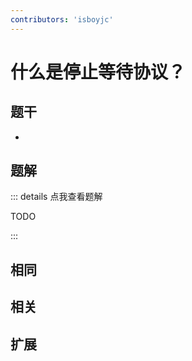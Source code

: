 ```yaml
---
contributors: 'isboyjc'
---
```


# 什么是停止等待协议？


## 题干

- 



## 题解

::: details 点我查看题解

  TODO

:::



## 相同


## 相关


## 扩展

